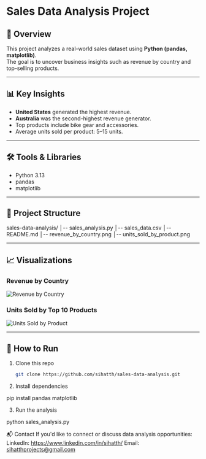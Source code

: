 # Sales Data Analysis Project

## 📌 Overview
This project analyzes a real-world sales dataset using **Python (pandas, matplotlib)**.  
The goal is to uncover business insights such as revenue by country and top-selling products.

---

## 📊 Key Insights
- **United States** generated the highest revenue.
- **Australia** was the second-highest revenue generator.
- Top products include bike gear and accessories.
- Average units sold per product: 5–15 units.

---

## 🛠️ Tools & Libraries
- Python 3.13
- pandas
- matplotlib

---

## 📂 Project Structure
sales-data-analysis/
│-- sales_analysis.py
│-- sales_data.csv
│-- README.md
│-- revenue_by_country.png
│-- units_sold_by_product.png


---

## 📈 Visualizations
### Revenue by Country
![Revenue by Country](charts/revenue_by_country.png)

### Units Sold by Top 10 Products
![Units Sold by Product](charts/units_sold_by_product.png)

---

## 🚀 How to Run
1. Clone this repo  
   ```bash
   git clone https://github.com/sihatth/sales-data-analysis.git

2. Install dependencies

pip install pandas matplotlib

3. Run the analysis

python sales_analysis.py

📬 Contact
If you'd like to connect or discuss data analysis opportunities:
LinkedIn: https://www.linkedin.com/in/sihatth/ 
Email: sihatthprojects@gmail.com


